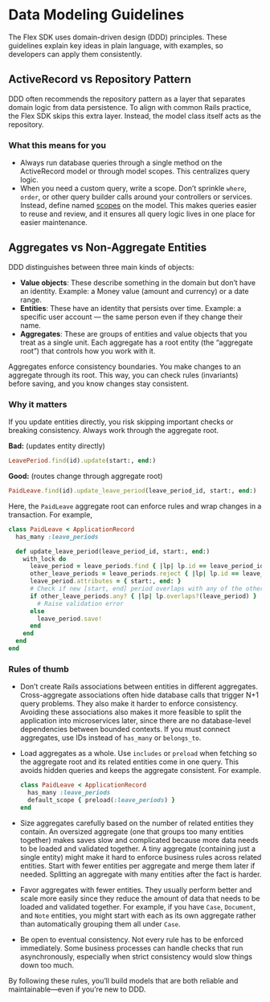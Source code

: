 # Data Modeling Guidelines

The Flex SDK uses domain-driven design (DDD) principles. These guidelines explain key ideas in plain language, with examples, so developers can apply them consistently.

## ActiveRecord vs Repository Pattern

DDD often recommends the repository pattern as a layer that separates domain logic from data persistence. To align with common Rails practice, the Flex SDK skips this extra layer. Instead, the model class itself acts as the repository.

### What this means for you

- Always run database queries through a single method on the ActiveRecord model or through model scopes. This centralizes query logic.
- When you need a custom query, write a scope. Don’t sprinkle `where`, `order`, or other query builder calls around your controllers or services. Instead, define named [scopes](https://guides.rubyonrails.org/active_record_querying.html#scopes) on the model. This makes queries easier to reuse and review, and it ensures all query logic lives in one place for easier maintenance.

## Aggregates vs Non-Aggregate Entities

DDD distinguishes between three main kinds of objects:

- **Value objects**: These describe something in the domain but don’t have an identity. Example: a Money value (amount and currency) or a date range.
- **Entities**: These have an identity that persists over time. Example: a specific user account — the same person even if they change their name.
- **Aggregates**: These are groups of entities and value objects that you treat as a single unit. Each aggregate has a root entity (the “aggregate root”) that controls how you work with it.

Aggregates enforce consistency boundaries. You make changes to an aggregate through its root. This way, you can check rules (invariants) before saving, and you know changes stay consistent.

### Why it matters

If you update entities directly, you risk skipping important checks or breaking consistency. Always work through the aggregate root.

**Bad:** (updates entity directly)

```ruby
LeavePeriod.find(id).update(start:, end:)
```

**Good:** (routes change through aggregate root)

```ruby
PaidLeave.find(id).update_leave_period(leave_period_id, start:, end:)
```

Here, the `PaidLeave` aggregate root can enforce rules and wrap changes in a transaction. For example,

```ruby
class PaidLeave < ApplicationRecord
  has_many :leave_periods

  def update_leave_period(leave_period_id, start:, end:)
    with_lock do
      leave_period = leave_periods.find { |lp| lp.id == leave_period_id }
      other_leave_periods = leave_periods.reject { |lp| lp.id == leave_period_id }
      leave_period.attributes = { start:, end: }
      # Check if new [start, end] period overlaps with any of the other leave periods
      if other_leave_periods.any? { |lp| lp.overlaps?(leave_period) }
        # Raise validation error
      else
        leave_period.save!
      end
    end
  end
end
```

### Rules of thumb

- Don’t create Rails associations between entities in different aggregates. Cross-aggregate associations often hide database calls that trigger N+1 query problems. They also make it harder to enforce consistency. Avoiding these associations also makes it more feasible to split the application into microservices later, since there are no database-level dependencies between bounded contexts. If you must connect aggregates, use IDs instead of `has_many` or `belongs_to`.
- Load aggregates as a whole. Use `includes` or `preload` when fetching so the aggregate root and its related entities come in one query. This avoids hidden queries and keeps the aggregate consistent. For example.

  ```ruby
  class PaidLeave < ApplicationRecord
    has_many :leave_periods
    default_scope { preload(:leave_periods) }
  end
  ```

- Size aggregates carefully based on the number of related entities they contain. An oversized aggregate (one that groups too many entities together) makes saves slow and complicated because more data needs to be loaded and validated together. A tiny aggregate (containing just a single entity) might make it hard to enforce business rules across related entities. Start with fewer entities per aggregate and merge them later if needed. Splitting an aggregate with many entities after the fact is harder.
- Favor aggregates with fewer entities. They usually perform better and scale more easily since they reduce the amount of data that needs to be loaded and validated together. For example, if you have `Case`, `Document`, and `Note` entities, you might start with each as its own aggregate rather than automatically grouping them all under `Case`.
- Be open to eventual consistency. Not every rule has to be enforced immediately. Some business processes can handle checks that run asynchronously, especially when strict consistency would slow things down too much.

By following these rules, you’ll build models that are both reliable and maintainable—even if you’re new to DDD.
